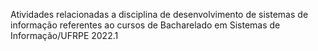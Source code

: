 Atividades relacionadas a disciplina de desenvolvimento de sistemas de informação referentes ao cursos de Bacharelado em Sistemas de Informação/UFRPE 2022.1
